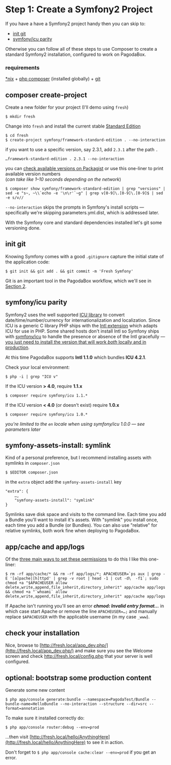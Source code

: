Step 1: Create a Symfony2 Project
==========================

If you have a have a Symfony2 project handy then you can skip to:

- [init git](#init-git)
- [symfony/icu parity](#symfonyicu-parity)

Otherwise you can follow all of these steps to use Composer to create a standard Symfony2 installation, configured to work on PagodaBox.

### requirements

[*nix](http://en.wikipedia.org/wiki/Unix-like) + [php composer](http://getcomposer.org/) (installed globally) + [git](http://git-scm.com/)

## composer create-project

Create a new folder for your project (I'll demo using `fresh`)

```
$ mkdir fresh
```

Change into `fresh` and install the current stable [Standard Edition](https://github.com/symfony/symfony-standard)

```
$ cd fresh
$ create-project symfony/framework-standard-edition . --no-interaction
```

if you want to use a specific version, say 2.3.1, add `2.3.1` after the path `.`

```
…framework-standard-edition . 2.3.1 --no-interaction
```

you can [check available versions on Packagist](https://packagist.org/packages/symfony/framework-standard-edition) or use this one-liner to print available version numbers<br/>(*can take like 1–10 seconds depending on the network*)

```
$ composer show symfony/framework-standard-edition | grep "versions" | sed -e "s~, ~\\`echo -e '\n\r'`~g" | grep v[0-9]\.[0-9]\.[0-9]$ | sed -e s/v//
```

`--no-interaction` skips the prompts in Symfony's install scripts — specifically we're skipping parameters.yml.dist, which is addressed later.

With the Symfony core and standard dependencies installed let's git some versioning done.

## init git

Knowing Symfony comes with a good `.gitignore` capture the initial state of the application code:

```
$ git init && git add . && git commit -m 'Fresh Symfony'
```
Git is an important tool in the PagodaBox workflow, which we'll see in [Section 2](2.%20Open%20PagodaBox.md).

## symfony/icu parity

Symfony2 uses the well supported [ICU library](http://site.icu-project.org/) to convert date/time/number/currency for internationalization and localization. Since ICU is a generic C library PHP ships with the [Intl extension](http://www.php.net/manual/en/intro.intl.php) which adapts ICU for use in PHP. Some shared hosts don't install Intl so Symfony ships with [symfony/icu](https://packagist.org/packages/symfony/icu) to handle the presence or absence of the Intl gracefully — [you just need to install the  version that will work *both* locally and in production](http://symfony.com/doc/current/components/intl.html).

At this time PagodaBox supports **Intl 1.1.0** which bundles **ICU 4.2.1**.

Check your local environment:

```
$ php -i | grep "ICU v"
```

If the ICU version **> 4.0**, require **1.1.x**

```
$ composer require symfony/icu 1.1.*
```
If the ICU version **< 4.0** (or doesn't exist) require **1.0.x**

```
$ composer require symfony/icu 1.0.*
```
*you're limited to the `en` locale when using symfony/icu 1.0.0 — see parameters later*


## symfony-assets-install: symlink

Kind of a personal preference, but I recommend installing assets with symlinks in `composer.json`

```
$ $EDITOR composer.json
```
in the `extra` object add the `symfony-assets-install` key

```
"extra": {
	…,
	"symfony-assets-install": "symlink"
}
```
Symlinks save disk space and visits to the command line. Each time you add a Bundle you'll want to install it's assets. With "symlink" you install once, each time you add a Bundle (or Bundles). You can also use "relative" for relative symlinks, both work fine when deploying to PagodaBox.

## app/cache and app/logs

Of the <a href="http://symfony.com/doc/master/book/installation.html#configuration-and-setup" target="_new">three main ways to set these permissions</a> to do this I like this one-liner:

```
$ rm -rf app/cache/* && rm -rf app/logs/*; APACHEUSER=`ps aux | grep -E '[a]pache|[h]ttpd' | grep -v root | head -1 | cut -d\  -f1`; sudo chmod +a "$APACHEUSER allow delete,write,append,file_inherit,directory_inherit" app/cache app/logs && chmod +a "`whoami` allow delete,write,append,file_inherit,directory_inherit" app/cache app/logs
```
If Apache isn't running you'll see an error ***chmod: Invalid entry format…*** in which case start Apache or remove the line `APACHEUSER=…;` and manually replace `$APACHEUSER` with the applicable username (in my case `_www`).

## check your installation

Nice, browse to [http://fresh.local/app_dev.php/](http://fresh.local/app_dev.php/) and make sure you see the Welcome screen and check <a href="http://fresh.local/config.php" target="_new">http://fresh.local/config.php</a> that your server is well configured.

## optional: bootstrap some production content

Generate some new content

```
$ php app/console generate:bundle --namespace=PagodaTest/Bundle --bundle-name=HelloBundle --no-interaction --structure --dir=src --format=annotation
```
To make sure it installed correctly do:

```
$ php app/console router:debug --env=prod
```

…then visit [http://fresh.local/hello/AnythingHere](http://fresh.local/hello/AnythingHere) to see it in action.

Don't forget to `$ php app/console cache:clear --env=prod` if you get an error.